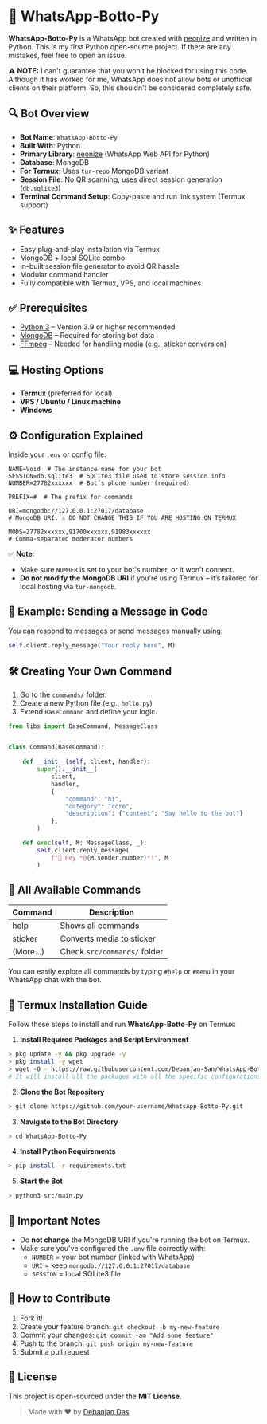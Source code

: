 # 🤖 WhatsApp-Botto-Py

**WhatsApp-Botto-Py** is a WhatsApp bot created with [neonize](https://github.com/krypton-byte/neonize) and written in Python. This is my first Python open-source project. If there are any mistakes, feel free to open an issue.

**⚠️ NOTE:** I can't guarantee that you won’t be blocked for using this code. Although it has worked for me, WhatsApp does not allow bots or unofficial clients on their platform. So, this shouldn't be considered completely safe.

## 🔍 **Bot Overview**
- **Bot Name**: `WhatsApp-Botto-Py`
- **Built With**: Python
- **Primary Library**: [neonize](https://github.com/krypton-byte/neonize) (WhatsApp Web API for Python)
- **Database**: MongoDB
- **For Termux**: Uses `tur-repo` MongoDB variant
- **Session File**: No QR scanning, uses direct session generation (`db.sqlite3`)
- **Terminal Command Setup**: Copy-paste and run link system (Termux support)

## ✨ **Features**
- Easy plug-and-play installation via Termux
- MongoDB + local SQLite combo
- In-built session file generator to avoid QR hassle
- Modular command handler
- Fully compatible with Termux, VPS, and local machines

## ✅ **Prerequisites**
- [Python 3](https://www.python.org/downloads/) – Version 3.9 or higher recommended  
- [MongoDB](https://www.mongodb.com/) – Required for storing bot data  
- [FFmpeg](https://ffmpeg.org/download.html) – Needed for handling media (e.g., sticker conversion)  

## 💻 **Hosting Options**
- **Termux** (preferred for local)
- **VPS / Ubuntu / Linux machine**
- **Windows**

## ⚙️ **Configuration Explained**
Inside your `.env` or config file:

```env
NAME=Void  # The instance name for your bot
SESSION=db.sqlite3  # SQLite3 file used to store session info
NUMBER=27782xxxxxx  # Bot’s phone number (required)

PREFIX=#  # The prefix for commands

URI=mongodb://127.0.0.1:27017/database
# MongoDB URI. ⚠️ DO NOT CHANGE THIS IF YOU ARE HOSTING ON TERMUX

MODS=27782xxxxxx,91700xxxxxx,91983xxxxxx
# Comma-separated moderator numbers
```

✅ **Note**:
- Make sure `NUMBER` is set to your bot's number, or it won’t connect.
- **Do not modify the MongoDB URI** if you're using Termux – it’s tailored for local hosting via `tur-mongodb`.

## 🧪 **Example: Sending a Message in Code**

You can respond to messages or send messages manually using:

```python
self.client.reply_message("Your reply here", M)
```

## 🛠️ **Creating Your Own Command**

1. Go to the `commands/` folder.
2. Create a new Python file (e.g., `hello.py`)
3. Extend `BaseCommand` and define your logic.

```python
from libs import BaseCommand, MessageClass


class Command(BaseCommand):

    def __init__(self, client, handler):
        super().__init__(
            client,
            handler,
            {
                "command": "hi",
                "category": "core",
                "description": {"content": "Say hello to the bot"}
            },
        )

    def exec(self, M: MessageClass, _):
        self.client.reply_message(
            f"🎯 Hey *@{M.sender.number}*!", M
        )

```

## 📄 **All Available Commands**

| Command   | Description                  |
| --------- | ---------------------------- |
| help      | Shows all commands           |
| sticker   | Converts media to sticker    |
| (More...) | Check `src/commands/` folder |

You can easily explore all commands by typing `#help` or `#menu` in your WhatsApp chat with the bot.

## 🚀 **Termux Installation Guide**

Follow these steps to install and run **WhatsApp-Botto-Py** on Termux:

1. **Install Required Packages and Script Environment**

```bash
> pkg update -y && pkg upgrade -y
> pkg install -y wget
> wget -O - https://raw.githubusercontent.com/Debanjan-San/WhatsApp-Botto-Py/main/setup.sh | bash
# It will install all the packages with all the specific configurations
```

2. **Clone the Bot Repository**

```bash
> git clone https://github.com/your-username/WhatsApp-Botto-Py.git
```

3. **Navigate to the Bot Directory**

```bash
> cd WhatsApp-Botto-Py
```

4. **Install Python Requirements**

```bash
> pip install -r requirements.txt
```

5. **Start the Bot**

```bash
> python3 src/main.py
```

## 📝 **Important Notes**

* Do **not change** the MongoDB URI if you're running the bot on Termux.
* Make sure you've configured the `.env` file correctly with:
  * `NUMBER` = your bot number (linked with WhatsApp)
  * `URI` = keep `mongodb://127.0.0.1:27017/database`
  * `SESSION` = local SQLite3 file

## 🤝 **How to Contribute**
1. Fork it!
2. Create your feature branch: `git checkout -b my-new-feature`
3. Commit your changes: `git commit -am "Add some feature"`
4. Push to the branch: `git push origin my-new-feature`
5. Submit a pull request

## 🧾 **License**

This project is open-sourced under the **MIT License**.

> Made with ❤️ by [Debanjan Das](https://github.com/Debanjan-San)